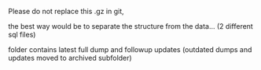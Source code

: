 Please do not replace this .gz in git,

the best way would be to separate the structure from the data... (2 different sql files)

folder contains latest full dump and followup updates
(outdated dumps and updates moved to archived subfolder)
